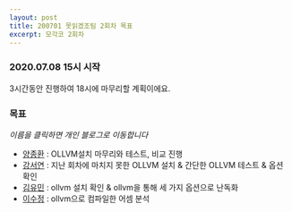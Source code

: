 ```yaml
---
layout: post
title: 200701 못읽겠조팀 2회차 목표
excerpt: 모각코 2회차
---
```

### 2020.07.08 15시 시작  
3시간동안 진행하여 18시에 마무리할 계획이에요.  
 
### 목표
*이름을 클릭하면 개인 블로그로 이동합니다*  
- [양종환](https://blog.naver.com/jhy7185/222024836168) : OLLVM설치 마무리와 테스트, 비교 진행  
- [강서연](https://yonniii.github.io/mogakco/mogakco-0201/) : 지난 회차에 마치지 못한 OLLVM 설치 & 간단한 OLLVM 테스트 & 옵션 확인  
- [김유민](https://yam-cha.tistory.com/59) : ollvm 설치 확인 & ollvm을 통해 세 가지 옵션으로 난독화  
- [이수정](https://realcrystal.github.io/mogacko/2020/07/08/mgk_02_a.html) : ollvm으로 컴파일한 어셈 분석
